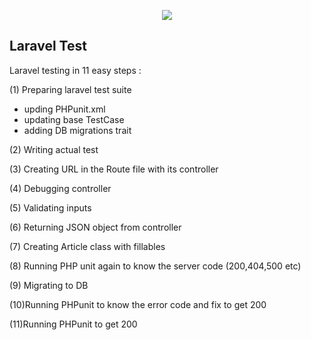 <p align="center"><img src="https://laravel.com/assets/img/components/logo-laravel.svg"></p>



## Laravel Test

Laravel testing in 11 easy steps :

(1) Preparing laravel test suite

* upding PHPunit.xml
* updating base TestCase
* adding DB migrations trait

(2) Writing actual test

(3) Creating URL in the Route file with its controller

(4) Debugging controller

(5) Validating inputs

(6) Returning JSON object from controller

(7) Creating Article class with fillables

(8) Running PHP unit again to know the server code (200,404,500 etc)

(9) Migrating to DB

(10)Running PHPunit to know the error code and fix to get 200

(11)Running PHPunit to get 200 
